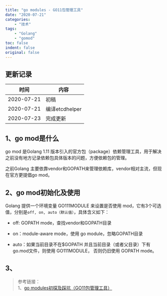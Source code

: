 ```yaml
---
title: "go modules - GO11包管理工具"
date: "2020-07-21"
categories:
    - "技术"
tags:
    - "Golang"
    - "gomod"
toc: false
indent: false
original: false
---
```


## 更新记录

| 时间       | 内容           |
| ---------- | -------------- |
| 2020-07-21 | 初稿           |
| 2020-07-21 | 编译etcdhelper |
| 2020-07-23 | 完成更新 |

## 1、go mod是什么

go mod 是Golang 1.11 版本引入的官方包（package）依赖管理工具，用于解决之前没有地方记录依赖包具体版本的问题，方便依赖包的管理。

之前Golang 主要依靠vendor和GOPATH来管理依赖库，vendor相对主流，但现在官方更提倡go mod。

## 2、go mod初始化及使用

Golang 提供一个环境变量 GO111MODULE 来设置是否使用 mod，它有3个可选值，分别是`off, on, auto（默认值）`，具体含义如下：

- off: GOPATH mode，查找vendor和GOPATH目录

- on：module-aware mode，使用 go module，忽略GOPATH目录

- auto：如果当前目录不在$GOPATH 并且当前目录（或者父目录）下有go.mod文件，则使用 GO111MODULE， 否则仍旧使用 GOPATH mode。

## 3、

> 参考链接：  
> 1、[go modules初探及踩坑（GO11包管理工具）](https://studygolang.com/articles/19236)  
>